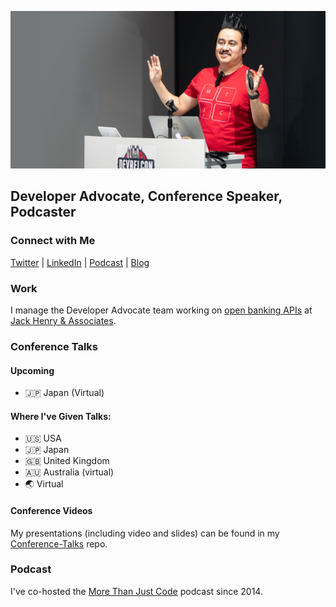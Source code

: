 ![Jaime Lopez Jr](https://github.com/DevWithTheHair/DevWithTheHair/blob/master/jaime-lopez-jr.jpg)

## Developer Advocate, Conference Speaker, Podcaster

### Connect with Me

[Twitter](https://twitter.com/devwiththehair) | [LinkedIn](https://www.linkedin.com/in/jaime-lopez-jr-247b968/) | [Podcast](http://mtjc.fm) | [Blog](http://www.devwiththehair.com)

### Work

I manage the Developer Advocate team working on [open banking APIs](https://banno.com/digital-toolkit/) at [Jack Henry & Associates](https://www.jackhenry.com).

### Conference Talks

#### Upcoming

- 🇯🇵 Japan (Virtual)

#### Where I've Given Talks: 

- 🇺🇸 USA
- 🇯🇵 Japan
- 🇬🇧 United Kingdom
- 🇦🇺 Australia (virtual)
- 🌏 Virtual

#### Conference Videos

My presentations (including video and slides) can be found in my [Conference-Talks](https://github.com/DevWithTheHair/Conference-Talks) repo.

### Podcast

I've co-hosted the [More Than Just Code](http://mtjc.fm) podcast since 2014.
